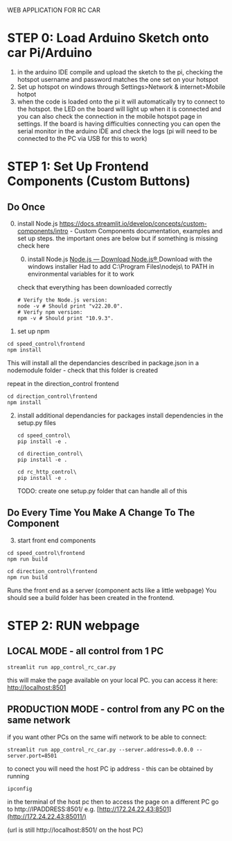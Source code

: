 
WEB APPLICATION FOR RC CAR

# STEP 0: Load Arduino Sketch onto car Pi/Arduino
1. in the arduino IDE compile and upload the sketch to the pi, checking the hotspot username and password matches the one set on your hotspot
2. Set up hotspot on windows through Settings>Network & internet>Mobile hotpot
3. when the code is loaded onto the pi it will automatically try to connect to the hotspot. the LED on the board will light up when it is connected and you can also check the connection in the mobile hotspot page in settings. If the board is having difficulties connecting you can open the serial monitor in the arduino IDE and check the logs (pi will need to be connected to the PC via USB for this to work)

# STEP 1: Set Up Frontend Components (Custom Buttons)

## Do Once
0. install Node.js
https://docs.streamlit.io/develop/concepts/custom-components/intro - Custom Components documentation, examples and set up steps. the important ones are below but if something is missing check here

    0. install Node.js
    [Node.js — Download Node.js® ](https://nodejs.org/en/download)
    Download with the windows installer
    Had to add C:\Program Files\nodejs\ to PATH in environmental variables for it to work

    check that everything has been downloaded correctly
    ```
    # Verify the Node.js version:
    node -v # Should print "v22.20.0".
    # Verify npm version:
    npm -v # Should print "10.9.3".
    ```

1. set up npm 

```
cd speed_control\frontend
npm install  
```
This will install all the dependancies described in package.json in a nodemodule folder - check that this folder is created

repeat in the direction_control frontend
```
cd direction_control\frontend
npm install  
```

2. install additional dependancies for packages
    install dependencies in the setup.py files
    ```
    cd speed_control\
    pip install -e . 
    ```

    ```
    cd direction_control\
    pip install -e . 
    ```
    
    ```
    cd rc_http_control\
    pip install -e . 
    ```
    TODO: create one setup.py folder that can handle all of this

## Do Every Time You Make A Change To The Component


3. start front end components
```
cd speed_control\frontend
npm run build
```

```
cd direction_control\frontend
npm run build
```
Runs the front end as a server (component acts like a little webpage)
You should see a build folder has been created in the frontend. 



# STEP 2: RUN webpage

## LOCAL MODE - all control from 1 PC
```
streamlit run app_control_rc_car.py
```
this will make the page available on your local PC. you can access it here:
[http://localhost:8501](http://localhost:8501/)



## PRODUCTION MODE - control from any PC on the same network
if you want other PCs on the same wifi network to be able to connect:

```
streamlit run app_control_rc_car.py --server.address=0.0.0.0 --server.port=8501
```
to conect you will need the host PC ip address - this can be obtained by running 
```
ipconfig
```
in the terminal of the host pc
then to access the page on a different PC go to
http://IPADDRESS:8501/
e.g.
[http://172.24.22.43:8501](http://172.24.22.43:85011/)

(url is still http://localhost:8501/ on the host PC)

